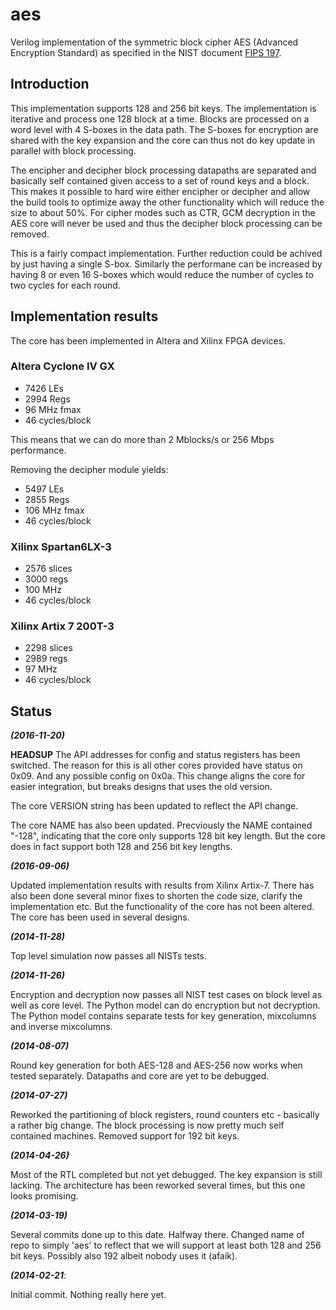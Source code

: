 aes
======

Verilog implementation of the symmetric block cipher AES (Advanced
Encryption Standard) as specified in the NIST document [FIPS 197](http://csrc.nist.gov/publications/fips/fips197/fips-197.pdf).


## Introduction ##

This implementation supports 128 and 256 bit keys. The
implementation is iterative and process one 128 block at a time. Blocks
are processed on a word level with 4 S-boxes in the data path. The
S-boxes for encryption are shared with the key expansion and the core
can thus not do key update in parallel with block processing.

The encipher and decipher block processing datapaths are separated and
basically self contained given access to a set of round keys and a
block. This makes it possible to hard wire either encipher or decipher
and allow the build tools to optimize away the other functionality which
will reduce the size to about 50%. For cipher modes such as CTR, GCM
decryption in the AES core will never be used and thus the decipher
block processing can be removed.

This is a fairly compact implementation. Further reduction could be
achived by just having a single S-box. Similarly the performane can be
increased by having 8 or even 16 S-boxes which would reduce the number
of cycles to two cycles for each round.


## Implementation results ##
The core has been implemented in Altera and Xilinx FPGA devices.

### Altera Cyclone IV GX ###
- 7426 LEs
- 2994 Regs
- 96 MHz fmax
- 46 cycles/block

This means that we can do more than 2 Mblocks/s or 256 Mbps
performance.

Removing the decipher module yields:
- 5497 LEs
- 2855 Regs
- 106 MHz fmax
- 46 cycles/block


### Xilinx Spartan6LX-3 ###
- 2576 slices
- 3000 regs
- 100 MHz
- 46 cycles/block


### Xilinx Artix 7 200T-3 ###
- 2298 slices
- 2989 regs
- 97 MHz
- 46 cycles/block


## Status ##
***(2016-11-20)***

__HEADSUP__
The API addresses for config and status registers has been switched. The
reason for this is all other cores provided have status on 0x09. And any
possible config on 0x0a. This change aligns the core for easier
integration, but breaks designs that uses the old version.

The core VERSION string has been updated to reflect the API change.

The core NAME has also been updated. Precviously the NAME contained
"-128", indicating that the core only supports 128 bit key length. But
the core does in fact support both 128 and 256 bit key lengths.


***(2016-09-06)***

Updated implementation results with results from Xilinx Artix-7. There
has also been done several minor fixes to shorten the code size, clarify
the implementation etc. But the functionality of the core has not been
altered. The core has been used in several designs.


***(2014-11-28)***

Top level simulation now passes all NISTs tests.


***(2014-11-26)***

Encryption and decryption now passes all NIST test cases on block level
as well as core level. The Python model can do encryption but not
decryption. The Python model contains separate tests for key generation,
mixcolumns and inverse mixcolumns.


***(2014-08-07)***

Round key generation for both AES-128 and AES-256 now works when tested
separately. Datapaths and core are yet to be debugged.


***(2014-07-27)***

Reworked the partitioning of block registers, round counters etc -
basically a rather big change. The block processing is now pretty much
self contained machines. Removed support for 192 bit keys.


***(2014-04-26)***

Most of the RTL completed but not yet debugged. The key expansion is
still lacking. The architecture has been reworked several times, but
this one looks promising.


***(2014-03-19)***

Several commits done up to this date. Halfway there.
Changed name of repo to simply 'aes' to reflect that we will support at
least both 128 and 256 bit keys. Possibly also 192 albeit nobody uses it
(afaik).


***(2014-02-21***:

Initial commit. Nothing really here yet.
